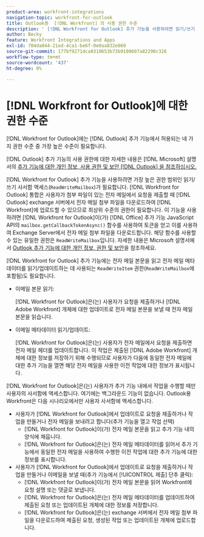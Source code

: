 ```yaml
---
product-area: workfront-integrations
navigation-topic: workfront-for-outlook
title: Outlook용  [!DNL Workfront] 의 사용 권한 수준
description: ' [!DNL Workfront for Outlook] 추가 기능을 사용하려면 읽기/쓰기 사서함 액세스가 필요합니다.  [!DNL Workfront for Outlook] 통합은 사용자가 첨부 파일이 있는 전자 메일에서 요청을 제출할 때 Outlook exchange 서버에서 전자 메일 첨부 파일을 다운로드하여  [!DNL Workfront]에 업로드할 수 있으므로 최상위 수준의 권한이 필요합니다.'
author: Becky
feature: Workfront Integrations and Apps
exl-id: 704da044-21ed-4ca1-be6f-0e0aa832e069
source-git-commit: 177bf9271dca0310653b73b9100607a82290c326
workflow-type: tm+mt
source-wordcount: '437'
ht-degree: 0%

---
```


# [!DNL Workfront for Outlook]에 대한 권한 수준

[!DNL Workfront for Outlook]에는 [!DNL Outlook] 추가 기능에서 허용되는 네 가지 권한 수준 중 가장 높은 수준이 필요합니다.

[!DNL Outlook] 추가 기능의 사용 권한에 대한 자세한 내용은 [!DNL Microsoft] 설명서의 [추가 기능에 대한 개인 정보, 사용 권한 및 보안 [!DNL Outlook] 을 참조하십시오.](https://docs.microsoft.com/en-us/office/dev/add-ins/outlook/privacy-and-security)

[!DNL Workfront for Outlook] 추가 기능을 사용하려면 가장 높은 권한 범위인 읽기/쓰기 사서함 액세스(`ReadWriteMailbox`)가 필요합니다.
[!DNL Workfront for Outlook] 통합은 사용자가 첨부 파일이 있는 전자 메일에서 요청을 제출할 때 [!DNL Outlook] exchange 서버에서 전자 메일 첨부 파일을 다운로드하여 [!DNL Workfront]에 업로드할 수 있으므로 최상위 수준의 권한이 필요합니다. 이 기능을 사용하려면 [!DNL Workfront for Outlook]이(가) [!DNL Office] 추가 기능 JavaScript API의 `mailbox.getCallbackTokenAsync()` 함수를 사용하여 토큰을 얻고 이를 사용하여 Exchange Server에서 전자 메일 첨부 파일을 다운로드합니다. 해당 함수를 사용할 수 있는 유일한 권한은 `ReadWriteMailbox`입니다. 자세한 내용은 Microsoft 설명서에서 [Outlook 추가 기능에 대한 개인 정보, 권한 및 보안](https://docs.microsoft.com/en-us/office/dev/add-ins/outlook/privacy-and-security)을 참조하세요.

[!DNL Workfront for Outlook] 추가 기능에는 전자 메일 본문을 읽고 전자 메일 메타데이터를 읽기/업데이트하는 데 사용되는 `ReadWriteItem` 권한(`ReadWriteMailbox`에 포함됨)도 필요합니다.

* 이메일 본문 읽기:

  [!DNL Workfront for Outlook]은(는) 사용자가 요청을 제출하거나 [!DNL Adobe Workfront] 개체에 대한 업데이트로 전자 메일 본문을 보낼 때 전자 메일 본문을 읽습니다.
* 이메일 메타데이터 읽기/업데이트:

  [!DNL Workfront for Outlook]은(는) 사용자가 전자 메일에서 요청을 제출하면 전자 메일 헤더를 업데이트합니다. 이 작업은 제출된 [!DNL Adobe Workfront] 개체에 대한 정보를 저장하기 위해 수행되므로 사용자가 다음에 동일한 전자 메일에 대한 추가 기능을 열면 해당 전자 메일을 사용한 이전 작업에 대한 정보가 표시됩니다.

[!DNL Workfront for Outlook]은(는) 사용자가 추가 기능 내에서 작업을 수행할 때만 사용자의 사서함에 액세스합니다. 여기에는 백그라운드 기능이 없습니다. Outlook용 Workfront은 다음 시나리오에서만 사용자 사서함에 액세스합니다.

* 사용자가 [!DNL Workfront for Outlook]에서 업데이트로 요청을 제출하거나 작업을 만들거나 전자 메일을 보내려고 합니다(추가 기능을 열고 작업 선택)
   * [!DNL Workfront for Outlook]이(가) 전자 메일 본문을 읽고 추가 기능 내의 양식에 채웁니다.
   * [!DNL Workfront for Outlook]은(는) 전자 메일 메타데이터를 읽어서 추가 기능에서 동일한 전자 메일을 사용하여 수행한 이전 작업에 대한 추가 기능에 대한 정보를 표시합니다.
* 사용자가 [!DNL Workfront for Outlook]에서 업데이트로 요청을 제출하거나 작업을 만들거나 이메일을 보낼 때(추가 기능에서 [!UICONTROL 제출] 단추 클릭):
   * [!DNL Workfront for Outlook]이(가) 전자 메일 본문을 읽어 Workfront에 요청 설명 또는 댓글로 보냅니다.
   * [!DNL Workfront for Outlook]은(는) 전자 메일 메타데이터를 업데이트하여 제출된 요청 또는 업데이트된 개체에 대한 정보를 저장합니다.
   * [!DNL Workfront for Outlook]은(는) exchange 서버에서 전자 메일 첨부 파일을 다운로드하여 제출된 요청, 생성된 작업 또는 업데이트된 개체에 업로드합니다.
